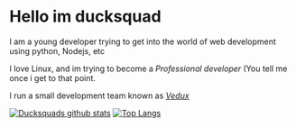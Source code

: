# Hello im ducksquad

I am a young developer trying to get into the world of web development using python, Nodejs, etc

I love Linux, and im trying to become a *Professional developer* (You tell me once i get to that point.

I run a small development team known as [*Vedux*](vedux.cf)

[![Ducksquads github stats](https://github-readme-stats.vercel.app/api?username=ducksquaddd&show_icons=true&theme=radical)](https://github.com/ducksquaddd)
[![Top Langs](https://github-readme-stats.vercel.app/api/top-langs/?username=ducksquaddd&layout=compact&theme=radical)](https://github.com/ducksquaddd)
